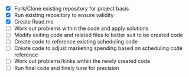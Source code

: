 - [x] Fork/Clone existing repository for project basis
- [x] Run existing repository to ensure validity
- [x] Create Read.me
- [ ] Work out problems within the code and apply solutions
- [ ] Modify exiting code and related files to better suit to be created code
- [ ] Create code to reference existing scheduling code
- [ ] Create code to adjust marketing spending based on scheduling code reference
- [ ] Work out problems/kinks within the newly created code
- [ ] Run final code and finely tune for precision
